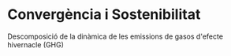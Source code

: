 # Convergència i Sostenibilitat
Descomposició de la dinàmica de les emissions de gasos d'efecte hivernacle (GHG)
